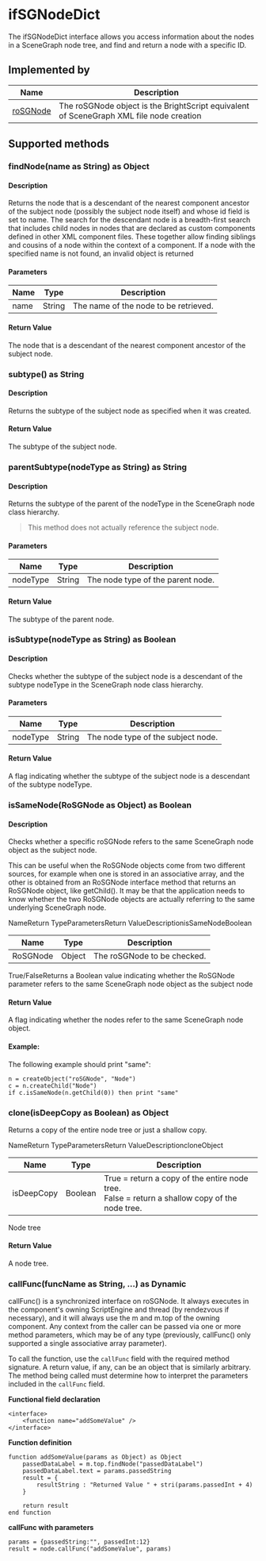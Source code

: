 ifSGNodeDict
============

The ifSGNodeDict interface allows you access information about the nodes in a SceneGraph node tree, and find and return a node with a specific ID.

Implemented by
--------------

| Name | Description |
| --- | --- |
| [roSGNode](/docs/references/brightscript/components/rosgnode.md "roSGNode") | The roSGNode object is the BrightScript equivalent of SceneGraph XML file node creation |

Supported methods
-----------------

### findNode(name as String) as Object

#### Description

Returns the node that is a descendant of the nearest component ancestor of the subject node (possibly the subject node itself) and whose id field is set to name. The search for the descendant node is a breadth-first search that includes child nodes in nodes that are declared as custom components defined in other XML component files. These together allow finding siblings and cousins of a node within the context of a component. If a node with the specified name is not found, an invalid object is returned

#### Parameters

| Name | Type | Description |
| --- | --- | --- |
| name | String | The name of the node to be retrieved. |

#### Return Value

The node that is a descendant of the nearest component ancestor of the subject node.

### subtype() as String

#### Description

Returns the subtype of the subject node as specified when it was created.

#### Return Value

The subtype of the subject node.

### parentSubtype(nodeType as String) as String

#### Description

Returns the subtype of the parent of the nodeType in the SceneGraph node class hierarchy.

> This method does not actually reference the subject node.

#### Parameters

| Name | Type | Description |
| --- | --- | --- |
| nodeType | String | The node type of the parent node. |

#### Return Value

The subtype of the parent node.

### isSubtype(nodeType as String) as Boolean

#### Description

Checks whether the subtype of the subject node is a descendant of the subtype nodeType in the SceneGraph node class hierarchy.

#### Parameters

| Name | Type | Description |
| --- | --- | --- |
| nodeType | String | The node type of the subject node. |

#### Return Value

A flag indicating whether the subtype of the subject node is a descendant of the subtype nodeType.

### isSameNode(RoSGNode as Object) as Boolean

#### Description

Checks whether a specific roSGNode refers to the same SceneGraph node object as the subject node.

This can be useful when the RoSGNode objects come from two different sources, for example when one is stored in an associative array, and the other is obtained from an RoSGNode interface method that returns an RoSGNode object, like getChild(). It may be that the application needs to know whether the two RoSGNode objects are actually referring to the same underlying SceneGraph node.

NameReturn TypeParametersReturn ValueDescriptionisSameNodeBoolean

| Name | Type | Description |
| --- | --- | --- |
| RoSGNode | Object | The roSGNode to be checked. |

True/FalseReturns a Boolean value indicating whether the RoSGNode parameter refers to the same SceneGraph node object as the subject node

#### Return Value

A flag indicating whether the nodes refer to the same SceneGraph node object.

#### Example:

The following example should print "same":

    n = createObject("roSGNode", "Node")
    c = n.createChild("Node")
    if c.isSameNode(n.getChild(0)) then print "same"
    

### clone(isDeepCopy as Boolean) as Object

Returns a copy of the entire node tree or just a shallow copy.

NameReturn TypeParametersReturn ValueDescriptioncloneObject

| Name | Type | Description |
| --- | --- | --- |
| isDeepCopy | Boolean | True = return a copy of the entire node tree.  <br>False = return a shallow copy of the node tree. |

Node tree

#### Return Value

A node tree.

### callFunc(funcName as String, ...) as Dynamic

callFunc() is a synchronized interface on roSGNode. It always executes in the component's owning ScriptEngine and thread (by rendezvous if necessary), and it will always use the m and m.top of the owning component. Any context from the caller can be passed via one or more method parameters, which may be of any type (previously, callFunc() only supported a single associative array parameter).

To call the function, use the `callFunc` field with the required method signature. A return value, if any, can be an object that is similarly arbitrary. The method being called must determine how to interpret the parameters included in the `callFunc` field.

**Functional field declaration**

    <interface>
        <function name="addSomeValue" />
    </interface>
    

**Function definition**

    function addSomeValue(params as Object) as Object
        passedDataLabel = m.top.findNode("passedDataLabel")
        passedDataLabel.text = params.passedString
        result = {
            resultString : "Returned Value " + stri(params.passedInt + 4)
        }
    
        return result
    end function
    

**callFunc with parameters**

    params = {passedString:"", passedInt:12}
    result = node.callFunc("addSomeValue", params)
